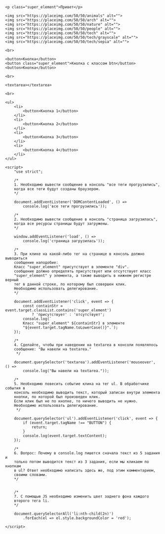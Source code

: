 <!DOCTYPE html>
<html lang="en">

<head>
    <meta charset="UTF-8">
    <title>Homework</title>
</head>

<body>

    <p class="super_element">Привет</p>

    <img src="https://placeimg.com/50/50/animals" alt="">
    <img src="https://placeimg.com/50/50/arch" alt="">
    <img src="https://placeimg.com/50/50/nature" alt="">
    <img src="https://placeimg.com/50/50/people" alt="">
    <img src="https://placeimg.com/50/50/tech" alt="">
    <img src="https://placeimg.com/50/50/tech/grayscale" alt="">
    <img src="https://placeimg.com/50/50/tech/sepia" alt="">

    <br>

    <button>Кнопка</button>
    <button class="super_element">Кнопка с классом btn</button>
    <button>Кнопка</button>

    <br>

    <textarea></textarea>

    <br>

    <ul>
        <li>
            <button>Кнопка 1</button>
        </li>
        <li>
            <button>Кнопка 2</button>
        </li>
        <li>
            <button>Кнопка 3</button>
        </li>
        <li>
            <button>Кнопка 4</button>
        </li>
    </ul>

    <script>
        "use strict";

        /*
        1. Необходимо вывести сообщение в консоль "все теги прогрузились", 
        когда все теги будут созданы браузером.
        */

        document.addEventListener('DOMContentLoaded', () =>
            console.log('все теги прогрузились'));

        /*
        2. Необходимо вывести сообщение в консоль "страница загрузилась", 
        когда все ресурсы страницы будут загружены.
        */

        window.addEventListener('load', () =>
            console.log('страница загрузилась'));

        /*
        3. При клике на какой-либо тег на странице в консоль должно выводиться
        сообщение наподобие:
        Класс "super_element" присутствует в элементе "div".
        сообщение должно определять присутствует или отсутствует класс
        "super_element" у элемента, а также выводить в нижнем регистре верный
        тег в данной строке, по которому был совершен клик.
        Необходимо использовать делегирование.
        */

        document.addEventListener('click', event => {
            const containStr = event.target.classList.contains('super_element')
                ? 'присутствует' : 'отсутствует';
            console.log(`
            Класс "super_element" ${containStr} в элементе 
            "${event.target.tagName.toLowerCase()}".`);
        });

        /*
        4. Сделайте, чтобы при наведении на textarea в консоли появлялось
        сообщение: "Вы навели на textarea."
         */

        document.querySelector('textarea').addEventListener('mouseover', () =>
            console.log("Вы навели на textarea."));

        /*
        5. Необходимо повесить событие клика на тег ul. В обработчике события в
        консоль необходимо выводить текст, который записан внутри элемента 
        кнопки, по которой был произведен клик.
        Если клик был не по кнопке, то ничего выводить не нужно.
        Необходимо использовать делегирование.
         */

        document.querySelector('ul').addEventListener('click', event => {
            if (event.target.tagName !== "BUTTON") {
                return;
            }
            console.log(event.target.textContent);
        });

        /*
        6. Вопрос: Почему в console.log пишется сначала текст из 5 задания и 
        только потом выводится текст из 3 задания, если мы кликаем по кнопкам 
        в ul? Ответ необходимо написать здесь же, под этим комментарием, 
        своими словами.
        */


        /*
        7. С помощью JS необходимо изменить цвет заднего фона каждого 
        второго тега li.
        */

        document.querySelectorAll('li:nth-child(2n)')
            .forEach(el => el.style.backgroundColor = 'red');

    </script>
</body>

</html>
